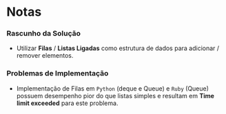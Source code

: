 # Notas

### Rascunho da Solução

- Utilizar **Filas** / **Listas Ligadas** como estrutura de dados para adicionar / remover elementos.

### Problemas de Implementação

- Implementação de Filas em `Python` (deque e Queue) e `Ruby` (Queue) possuem desempenho pior do que listas simples e resultam em **Time limit exceeded** para este problema.